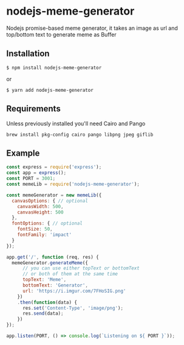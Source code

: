 # nodejs-meme-generator
Nodejs promise-based meme generator, it takes an image as url and top/bottom text to generate meme as Buffer

## Installation
```
$ npm install nodejs-meme-generator
```
or
```
$ yarn add nodejs-meme-generator
```

## Requirements
Unless previously installed you'll need Cairo and Pango
```
brew install pkg-config cairo pango libpng jpeg giflib
```

## Example
```javascript
const express = require('express');
const app = express();
const PORT = 3001;
const memeLib = require('nodejs-meme-generator');

const memeGenerator = new memeLib({
  canvasOptions: { // optional
    canvasWidth: 500,
    canvasHeight: 500
  },
  fontOptions: { // optional
    fontSize: 50,
    fontFamily: 'impact'
  }
});

app.get('/', function (req, res) {
  memeGenerator.generateMeme({
      // you can use either topText or bottomText
      // or both of them at the same time
      topText: 'Meme',
      bottomText: 'Generator',
      url: 'https://i.imgur.com/7FHoSIG.png'
    })
    .then(function(data) {
      res.set('Content-Type', 'image/png');
      res.send(data);
    })
});

app.listen(PORT, () => console.log(`Listening on ${ PORT }`));
```
